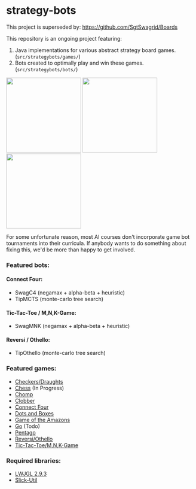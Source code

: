 # strategy-bots
This project is superseded by: https://github.com/SgtSwagrid/Boards

This repository is an ongoing project featuring:
1. Java implementations for various abstract strategy board games. (`src/strategybots/games/`)
2. Bots created to optimally play and win these games. (`src/strategybots/bots/`)

<p float="left">
  <img src="/img/DotsAndBoxes.PNG" width="200" />
  <img src="/img/Pentago.PNG" width="200" /> 
  <img src="/img/Reversi.PNG" width="200" />
</p>

For some unfortunate reason, most AI courses don't incorporate game bot tournaments into their curricula. If anybody wants to do something about fixing this, we'd be more than happy to get involved.

### Featured bots:
#### Connect Four:
* SwagC4 (negamax + alpha-beta + heuristic)
* TipMCTS (monte-carlo tree search)
#### Tic-Tac-Toe / M,N,K-Game:
* SwagMNK (negamax + alpha-beta + heuristic)
#### Reversi / Othello:
* TipOthello (monte-carlo tree search)

### Featured games:
* [Checkers/Draughts](https://en.wikipedia.org/wiki/English_draughts)
* [Chess](https://en.wikipedia.org/wiki/Chess) (In Progress)
* [Chomp](https://en.wikipedia.org/wiki/Chomp)
* [Clobber](https://en.wikipedia.org/wiki/Clobber)
* [Connect Four](https://en.wikipedia.org/wiki/Connect_Four)
* [Dots and Boxes](https://en.wikipedia.org/wiki/Dots_and_Boxes)
* [Game of the Amazons](https://en.wikipedia.org/wiki/Game_of_the_Amazons)
* [Go](https://en.wikipedia.org/wiki/Go_(game)) (Todo)
* [Pentago](https://en.wikipedia.org/wiki/Pentago)
* [Reversi/Othello](https://en.wikipedia.org/wiki/Reversi)
* [Tic-Tac-Toe/M,N,K-Game](https://en.wikipedia.org/wiki/M,n,k-game)

### Required libraries:
 * [LWJGL 2.9.3](http://legacy.lwjgl.org/)
 * [Slick-Util](http://slick.ninjacave.com/slick-util/)

